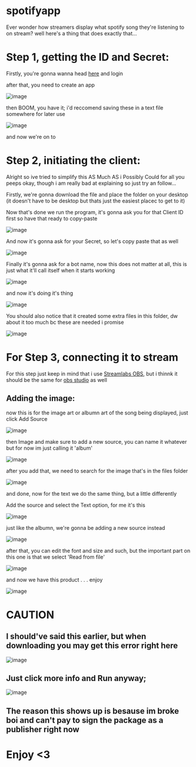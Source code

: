 # spotifyapp
Ever wonder how streamers display what spotify song they're listening to on stream? well here's a thing that does exactly that...



# Step 1, getting the ID and Secret:

Firstly, you're gonna wanna head [here](https://developer.spotify.com/dashboard/login) and login

after that, you need to create an app


![image](https://user-images.githubusercontent.com/34391969/211055994-7b936aa3-633b-4536-b34f-8db3e699c9e8.png)


then BOOM, you have it; i'd reccomend saving these in a text file somewhere for later use


![image](https://user-images.githubusercontent.com/34391969/211056544-06f0ca76-e0d6-4b54-9108-b456e32f84c1.png)


and now we're on to 
# Step 2, initiating the client:

Alright so ive tried to simplify this AS Much AS i Possibly Could for all you peeps okay, though i am really bad at explaining so just try an follow...

Firstly, we're gonna download the file and place the folder on your desktop (it doesn't have to be desktop but thats just the easiest placec to get to it)

Now that's done we run the program, it's gonna ask you for that Client ID first so have that ready to copy-paste


![image](https://user-images.githubusercontent.com/34391969/211058891-f3f970e4-a82e-4d80-98d1-66b472d8d551.png)


And now it's gonna ask for your Secret, so let's copy paste that as well


![image](https://user-images.githubusercontent.com/34391969/211059103-9edf114e-8e30-4b98-8d36-d445a1e31108.png)


Finally it's gonna ask for a bot name, now this does not matter at all, this is just what it'll call itself when it starts working


![image](https://user-images.githubusercontent.com/34391969/211059421-e62ec23e-4183-4eeb-b166-bcd485ebf7ce.png)



and now it's doing it's thing


![image](https://user-images.githubusercontent.com/34391969/211059700-6b70296e-562d-4265-9574-8515fba2e8b7.png)


You should also notice that it created some extra files in this folder, dw about it too much bc these are needed i promise


![image](https://user-images.githubusercontent.com/34391969/211059937-2b66e156-f278-4bcd-ac40-ddc455cbbcd2.png)


# For Step 3, connecting it to stream
For this step just keep in mind that i use [Streamlabs OBS](https://streamlabs.com/desktop/download), but i thinnk it should be the same for [obs studio](https://obsproject.com/download) as well

## Adding the image:
now this is for the image art or albumn art of the song being displayed, just click Add Source


![image](https://user-images.githubusercontent.com/34391969/211062070-ae8c84c4-c663-4c0d-84c5-7afc9f75e3b9.png)


then Image and make sure to add a new source, you can name it whatever but for now im just calling it 'album'


![image](https://user-images.githubusercontent.com/34391969/211062481-ec007d03-a1a5-41d5-b50b-c6892102debe.png)


after you add that, we need to search for the image that's in the files folder


![image](https://user-images.githubusercontent.com/34391969/211072814-d123a2e9-861e-4686-93f6-8d60fe44e50f.png)

and done, now for the text we do the same thing, but a little differently

Add the source and select the Text option, for me it's this


![image](https://user-images.githubusercontent.com/34391969/211073487-18d95f57-9257-4303-b454-cfea2f15f077.png)


just like the albumn, we're gonna be adding a new source instead


![image](https://user-images.githubusercontent.com/34391969/211073670-9d0ecbd4-4dc6-4258-b6cf-6be89ae36e0a.png)


after that, you can edit the font and size and such, but the important part on this one is that we select 'Read from file'


![image](https://user-images.githubusercontent.com/34391969/211073997-d40741b1-b668-466c-9038-e6c7d0d12248.png)


and now we have this product . . . enjoy


![image](https://user-images.githubusercontent.com/34391969/211074383-9d7011bb-e593-43db-9258-c7ec3d7a7b89.png)


# CAUTION
## I should've said this earlier, but when downloading you may get this error right here


![image](https://user-images.githubusercontent.com/34391969/211076893-afb76902-b636-4a71-80bb-b137c529534b.png)


## Just click more info and Run anyway;


![image](https://user-images.githubusercontent.com/34391969/211077062-cc46d087-3a62-454d-910d-6597e6d09129.png)


## The reason this shows up is besause im broke boi and can't pay to sign the package as a publisher right now

# Enjoy <3
